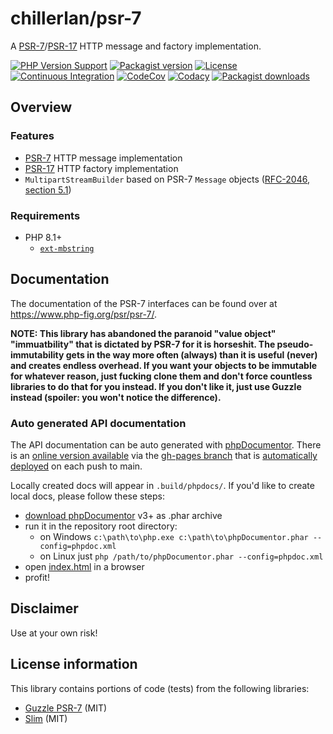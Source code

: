 # chillerlan/psr-7

A [PSR-7](https://www.php-fig.org/psr/psr-7/)/[PSR-17](https://www.php-fig.org/psr/psr-17/) HTTP message and factory implementation.

[![PHP Version Support][php-badge]][php]
[![Packagist version][packagist-badge]][packagist]
[![License][license-badge]][license]
[![Continuous Integration][gh-action-badge]][gh-action]
[![CodeCov][coverage-badge]][coverage]
[![Codacy][codacy-badge]][codacy]
[![Packagist downloads][downloads-badge]][downloads]

[php-badge]: https://img.shields.io/packagist/php-v/chillerlan/psr-7?logo=php&color=8892BF&logoColor=fff
[php]: https://www.php.net/supported-versions.php
[packagist-badge]: https://img.shields.io/packagist/v/chillerlan/psr-7.svg?logo=packagist&logoColor=fff
[packagist]: https://packagist.org/packages/chillerlan/psr-7
[license-badge]: https://img.shields.io/github/license/chillerlan/psr-7
[license]: https://github.com/chillerlan/psr-7/blob/main/LICENSE
[gh-action-badge]: https://img.shields.io/github/actions/workflow/status/chillerlan/psr-7/ci.yml?branch=main&logo=github&logoColor=fff
[gh-action]: https://github.com/chillerlan/psr-7/actions/workflows/ci.yml?query=branch%3Amain
[coverage-badge]: https://img.shields.io/codecov/c/github/chillerlan/psr-7.svg?logo=codecov&logoColor=fff
[coverage]: https://codecov.io/github/chillerlan/psr-7
[codacy-badge]: https://img.shields.io/codacy/grade/3578bf36b50d49b0a1660d14ce06b54e?logo=codacy&logoColor=fff
[codacy]: https://app.codacy.com/gh/chillerlan/psr-7/dashboard
[downloads-badge]: https://img.shields.io/packagist/dt/chillerlan/psr-7.svg?logo=packagist&logoColor=fff
[downloads]: https://packagist.org/packages/chillerlan/psr-7/stats

## Overview

### Features

- [PSR-7](https://www.php-fig.org/psr/psr-7/) HTTP message implementation
- [PSR-17](https://www.php-fig.org/psr/psr-17/) HTTP factory implementation
- `MultipartStreamBuilder` based on PSR-7 `Message` objects ([RFC-2046, section 5.1](https://datatracker.ietf.org/doc/html/rfc2046#section-5.1))

### Requirements

- PHP 8.1+
  - [`ext-mbstring`](https://www.php.net/manual/book.mbstring.php)


## Documentation

The documentation of the PSR-7 interfaces can be found over at https://www.php-fig.org/psr/psr-7/.

**NOTE: This library has abandoned the paranoid "value object" "immuatbility" that is dictated by PSR-7 for it is horseshit.
The pseudo-immutability gets in the way more often (always) than it is useful (never) and creates endless overhead.
If you want your objects to be immutable for whatever reason, just fucking clone them and don't force countless libraries
to do that for you instead. If you don't like it, just use Guzzle instead (spoiler: you won't notice the difference).**


### Auto generated API documentation

The API documentation can be auto generated with [phpDocumentor](https://www.phpdoc.org/).
There is an [online version available](https://chillerlan.github.io/psr-7/) via the [gh-pages branch](https://github.com/chillerlan/psr-7/tree/gh-pages) that is [automatically deployed](https://github.com/chillerlan/psr-7/deployments) on each push to main.

Locally created docs will appear in `.build/phpdocs/`. If you'd like to create local docs, please follow these steps:

- [download phpDocumentor](https://github.com/phpDocumentor/phpDocumentor/releases) v3+ as .phar archive
- run it in the repository root directory:
	- on Windows `c:\path\to\php.exe c:\path\to\phpDocumentor.phar --config=phpdoc.xml`
	- on Linux just `php /path/to/phpDocumentor.phar --config=phpdoc.xml`
- open [index.html](./.build/phpdocs/index.html) in a browser
- profit!


## Disclaimer

Use at your own risk!


## License information

This library contains portions of code (tests) from the following libraries:
- [Guzzle PSR-7](https://github.com/guzzle/psr7) (MIT)
- [Slim](https://github.com/slimphp/Slim) (MIT)
